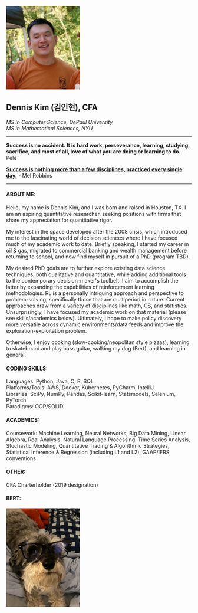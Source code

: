 <img src="profile_elements/pfp1.jpg" alt="Image" width="200">

## Dennis Kim (김인현), CFA
_MS in Computer Science, DePaul University \
MS in Mathematical Sciences, NYU_

---

**Success is no accident. It is hard work, perseverance, learning, studying, sacrifice, and most of all, love of what 
you are doing or learning to do.** - Pelé

**[Success is nothing more than a few disciplines, practiced every single day.](https://twitter.com/melrobbins/status/943992733924057088/)** - Mel Robbins

---

#### ABOUT ME:

Hello, my name is Dennis Kim, and I was born and raised in Houston, TX. I am an aspiring quantitative researcher, 
seeking positions with firms that share my appreciation for quantitative rigor.

My interest in the space developed after the 2008 crisis, which introduced me to the fascinating world of 
decision sciences where I have focused much of my academic work to date. Briefly speaking, I started my career in oil &
gas, migrated to commercial banking and wealth management before returning to school, and now find myself in pursuit 
of a PhD (program TBD). 

My desired PhD goals are to further explore existing data science techniques, both qualitative and quantitative, while
adding additional tools to the contemporary decision-maker's toolbelt. I aim to accomplish the latter by expanding the capabilities
of reinforcement learning methodologies. RL is a personally intriguing approach and perspective to problem-solving, 
specifically those that are multiperiod in nature. Current approaches draw from a variety of disciplines like math, CS,
and statistics. Unsurprisingly, I have focused my academic work on that material (please see skills/academics below). 
Ultimately, I hope to make policy discovery more versatile across dynamic environments/data feeds and improve the 
exploration-exploitation problem. 

Otherwise, I enjoy cooking (slow-cooking/neopolitan style pizzas), learning to skateboard and play bass guitar, 
walking my dog (Bert), and learning in general. 

#### CODING SKILLS:

Languages: Python, Java, C, R, SQL \
Platforms/Tools: AWS, Docker, Kubernetes, PyCharm, IntelliJ \
Libraries: SciPy, NumPy, Pandas, Scikit-learn, Statsmodels, Selenium, PyTorch \
Paradigms: OOP/SOLID

#### ACADEMICS:

Coursework: Machine Learning, Neural Networks, Big Data Mining, Linear Algebra, Real Analysis, Natural Language
Processing, Time Series Analysis, Stochastic Modeling, Quantitative Trading & Algorithmic Strategies, 
Statistical Inference & Regression (including L1 and L2),
GAAP/IFRS conventions

#### OTHER:

CFA Charterholder (2019 designation)

#### BERT:

<img src="profile_elements/bert.jpg" alt="Image" width="200">


<!--
**DKMaCS/DKMaCS** is a ✨ _special_ ✨ repository because its `README.md` (this file) appears on your GitHub profile.
-->
